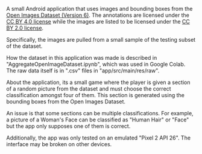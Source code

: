 A small Android application that uses images and bounding boxes from the [Open Images Dataset (Version 6)](https://storage.googleapis.com/openimages/web/index.html). The annotations are licensed under the [CC BY 4.0 license](https://creativecommons.org/licenses/by/4.0/) while the images are listed to be licensed under the [CC BY 2.0 license](https://creativecommons.org/licenses/by/2.0/).

Specifically, the images are pulled from a small sample of the testing subset of the dataset.

How the dataset in this application was made is described in "AggregateOpenImageDataset.ipynb", which was used in Google Colab. The raw data itself is in ".csv" files in "app/src/main/res/raw".

About the application, its a small game where the player is given a section of a random picture from the dataset and must choose the correct classification amongst four of them. This section is generated using the bounding boxes from the Open Images Dataset. 

An issue is that some sections can be multiple classifications. For example, a picture of a Woman's Face can be classified as "Human Hair" or "Face" but the app only supposes one of them is correct.

Additionally, the app was only tested on an emulated "Pixel 2 API 26". The interface may be broken on other devices.
